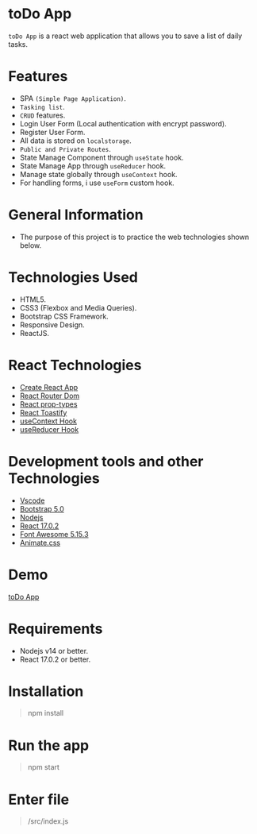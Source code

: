 # toDo App

`toDo App` is a react web application that allows you to save a list of daily tasks.

# Features

- SPA `(Simple Page Application)`.
- `Tasking list`.
- `CRUD` features.
- Login User Form (Local authentication with encrypt password).
- Register User Form.
- All data is stored on `localstorage`.
- `Public and Private Routes`.
- State Manage Component through `useState` hook.
- State Manage App through `useReducer` hook.
- Manage state globally through `useContext` hook.
- For handling forms, i use `useForm` custom hook.

# General Information

- The purpose of this project is to practice the web technologies shown below.

# Technologies Used

- HTML5.
- CSS3 (Flexbox and Media Queries).
- Bootstrap CSS Framework.
- Responsive Design.
- ReactJS.

# React Technologies
- [Create React App](https://create-react-app.dev/)
- [React Router Dom](https://v5.reactrouter.com/web/guides/quick-start)
- [React prop-types](https://www.npmjs.com/package/prop-types)
- [React Toastify](https://fkhadra.github.io/react-toastify/introduction)
- [useContext Hook](https://es.reactjs.org/docs/hooks-reference.html#usecontext)
- [useReducer Hook](https://es.reactjs.org/docs/hooks-reference.html#usereducer)

# Development tools and other Technologies

- [Vscode](https://code.visualstudio.com/)
- [Bootstrap 5.0](https://getbootstrap.com/)
- [Nodejs](https://nodejs.org/en/)
- [React 17.0.2](https://reactjs.org/)
- [Font Awesome 5.15.3](https://fontawesome.com/v5/search)
- [Animate.css](https://animate.style/)

# Demo

[toDo App](https://google.com)

# Requirements
- Nodejs v14 or better.
- React 17.0.2 or better.

# Installation

> npm install

# Run the app

> npm start

# Enter file

> /src/index.js
